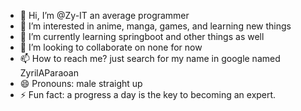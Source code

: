 - 👋 Hi, I’m @Zy-IT an average programmer
- 👀 I’m interested in anime, manga, games, and learning new things
- 🌱 I’m currently learning springboot and other things as well
- 💞️ I’m looking to collaborate on none for now
- 📫 How to reach me? just search for my name in google named ZyrilAParaoan
- 😄 Pronouns: male straight up
- ⚡ Fun fact: a progress a day is the key to becoming an expert.

<!---
Zy-IT/Zy-IT is a ✨ special ✨ repository because its `README.md` (this file) appears on your GitHub profile.
You can click the Preview link to take a look at your changes.
--->
